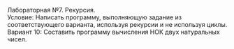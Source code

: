 Лабораторная №7. Рекурсия.  
Условие: Написать программу, выполняющую задание из соответствующего варианта, используя рекурсии и не используя циклы.  
Вариант 10: Составить программу вычисления НОК двух натуральных чисел.
